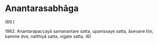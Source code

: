 

# Anantarasabhāga







(69.)

1962\. Anantarapaccayā samanantare satta, upanissaye satta, āsevane tīṇi, kamme dve, natthiyā satta, vigate satta. (6)




